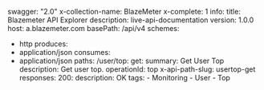 swagger: "2.0"
x-collection-name: BlazeMeter
x-complete: 1
info:
  title: Blazemeter API Explorer
  description: live-api-documentation
  version: 1.0.0
host: a.blazemeter.com
basePath: /api/v4
schemes:
- http
produces:
- application/json
consumes:
- application/json
paths:
  /user/top:
    get:
      summary: Get User Top
      description: Get user top.
      operationId: top
      x-api-path-slug: usertop-get
      responses:
        200:
          description: OK
      tags:
      - Monitoring
      - User
      - Top